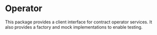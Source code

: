 # Operator

This package provides a client interface for contract operator services. It also provides a factory 
and mock implementations to enable testing.